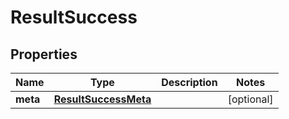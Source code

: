 
# ResultSuccess

## Properties
Name | Type | Description | Notes
------------ | ------------- | ------------- | -------------
**meta** | [**ResultSuccessMeta**](ResultSuccessMeta.md) |  |  [optional]



